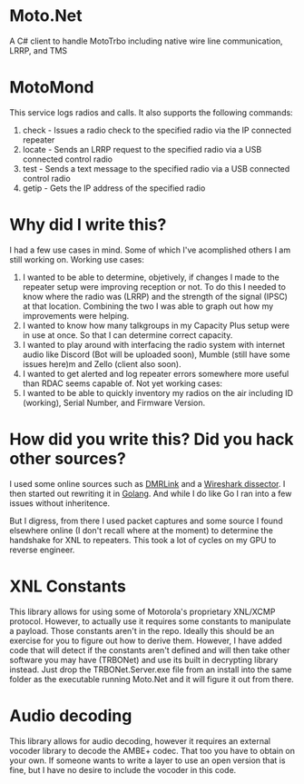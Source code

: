 # Moto.Net
A C# client to handle MotoTrbo including native wire line communication, LRRP, and TMS

# MotoMond
This service logs radios and calls. It also supports the following commands:

1. check <radio id> - Issues a radio check to the specified radio via the IP connected repeater
2. locate <radio id> - Sends an LRRP request to the specified radio via a USB connected control radio
3. test <radio id> <message> - Sends a text message to the specified radio via a USB connected control radio
4. getip <radio id> - Gets the IP address of the specified radio

# Why did I write this?
I had a few use cases in mind. Some of which I've acomplished others I am still working on.
Working use cases:
1. I wanted to be able to determine, objetively, if changes I made to the repeater setup were improving reception or not. To do this I needed to know where the radio was (LRRP) and the strength of the signal (IPSC) at that location. Combining the two I was able to graph out how my improvements were helping.
2. I wanted to know how many talkgroups in my Capacity Plus setup were in use at once. So that I can determine correct capacity.
3. I wanted to play around with interfacing the radio system with internet audio like Discord (Bot will be uploaded soon), Mumble (still have some issues here)m and Zello (client also soon). 
4. I wanted to get alerted and log repeater errors somewhere more useful than RDAC seems capable of.
Not yet working cases:
1. I wanted to be able to quickly inventory my radios on the air including ID (working), Serial Number, and Firmware Version. 

# How did you write this? Did you hack other sources?
I used some online sources such as [DMRLink](https://github.com/adamfast/DMRlink) and a [Wireshark dissector](https://github.com/george-hopkins/xcmp-xnl-dissector). I then started out rewriting it in [Golang](https://github.com/pboyd04/MotoGo). And while I do like Go I ran into a few issues without inheritence.

But I digress, from there I used packet captures and some source I found elsewhere online (I don't recall where at the moment) to determine the handshake for XNL to repeaters. This took a lot of cycles on my GPU to reverse engineer. 

# XNL Constants
This library allows for using some of Motorola's proprietary XNL/XCMP protocol. However, to actually use it requires some constants to manipulate a payload. Those constants aren't in the repo. Ideally this should be an exercise for you to figure out how to derive them. However, I have added code that will detect if the constants aren't defined and will then take other software you may have (TRBONet) and use its built in decrypting library instead. Just drop the TRBONet.Server.exe file from an install into the same folder as the executable running Moto.Net and it will figure it out from there.

# Audio decoding
This library allows for audio decoding, however it requires an external vocoder library to decode the AMBE+ codec. That too you have to obtain on your own. If someone wants to write a layer to use an open version that is fine, but I have no desire to include the vocoder in this code.

